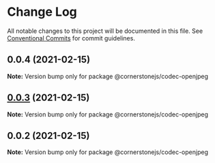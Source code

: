 # Change Log

All notable changes to this project will be documented in this file.
See [Conventional Commits](https://conventionalcommits.org) for commit guidelines.

## 0.0.4 (2021-02-15)

**Note:** Version bump only for package @cornerstonejs/codec-openjpeg





## [0.0.3](https://localhost/compare/@cornerstonejs/codec-openjpeg@0.0.2...@cornerstonejs/codec-openjpeg@0.0.3) (2021-02-15)

**Note:** Version bump only for package @cornerstonejs/codec-openjpeg





## 0.0.2 (2021-02-15)

**Note:** Version bump only for package @cornerstonejs/codec-openjpeg
